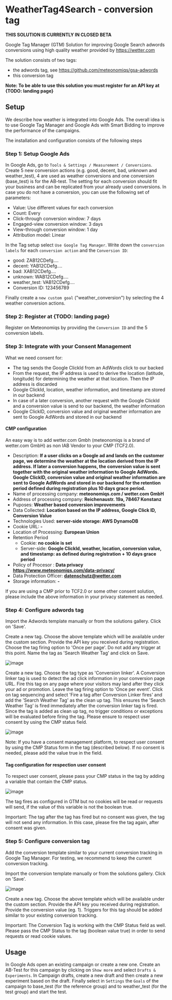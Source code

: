 # WeatherTag4Search - conversion tag

**THIS SOLUTION IS CURRENTLY IN CLOSED BETA**

Google Tag Manager (GTM) Solution for improving Google Search adwords conversions using high quality weather
provided by https://wetter.com

The solution consists of two tags:
* the adwords tag, see https://github.com/meteonomiqs/gsa-adwords
* this conversion tag

**Note: To be able to use this solution you must register for an API key at {TODO: landing page}**


## Setup

We describe how weather is integrated into Google Ads. The overall idea is to use Google Tag Manager and Google Ads with Smart Bidding to improve the performance of the campaigns.

The installation and configuration consists of the following steps

### Step 1: Setup Google Ads 
In Google Ads, go to `Tools & Settings / Measurement / Conversions`.
Create 5 new conversion actions (e.g. good, decent, bad, unknown and weather_test), 4 are used as weather conversions and one conversion (base_test) is for the AB-test.
The setting for each conversion should fit your business and can be replicated from your already used conversions.
In case you do not have a conversion, you can use the following set of parameters:
- Value: Use different values for each conversion
- Count: Every
- Click-through conversion window: 7 days
- Engaged-view conversion window: 3 days
- View-through conversion window: 1 day
- Attribution model: Linear

In the Tag setup select `Use Google Tag Manager`. Write down the `conversion labels` for each `conversion action` and the `Conversion ID`:
- good: ZAB12CDefg....
- decent: YAB12CDefg....
- bad: XAB12CDefg....
- unknown: WAB12CDefg....
- weather_test: VAB12CDefg....
- Conversion ID: 123456789

Finally create a `new custom goal` ("weather_conversion") by selecting the 4 weather conversion actions.

### Step 2: Register at {TODO: landing page}
Register on Meteonomiqs by providing the `Conversion ID` and the 5 conversion labels.

### Step 3: Integrate with your Consent Management

What we need consent for:
* The tag sends the Google ClickId from an AdWords click to our backed
* From the request, the IP address is used to derive the location (latitude, longitude) for determining the weather at that location. Then the IP address is discarded
* Google ClickId, location, weather information, and timestamp are stored in our backend
* In case of a later conversion, another request with the Google ClickId and a conversion value is send to our backend, the weather information
* Google ClickID, conversion value and original weather information are sent to Google AdWords and stored in our backend

#### CMP configuration

An easy way is to add wetter.com Gmbh (meteonomiqs is a brand of wetter.com GmbH) as non IAB Vendor to your CMP (TCF2.0).

* Description: **If a user clicks on a Google ad and lands on the customer page, we determine the weather at the location derived from the IP address. If later a conversion happens, the conversion value is sent together with the original weather information to Google AdWords.
  Google ClickID, conversion value and original weather information are sent to Google AdWords and stored in our backend for the retention period defined during registration plus 10 days grace period.**
* Name of processing company: **meteonomiqs.com  / wetter.com  GmbH**
* Address of processing company: **Reichenaustr. 19a, 78467 Konstanz**
* Puposes: **Weather based conversion improvements**
* Data Collected: **Location based on the IP address, Google Click ID, Conversion Value**
* Technologies Used: **server-side storage: AWS DynamoDB**
* Cookie URL: **-**
* Location of Processing: **European Union**
* Retention Period
  * Cookie: **no cookie is set**
  * Server-side: **Google ClickId, weather, location, conversion value, and timestamp: as defined during registration + 10 days grace period** 
* Policy of Procesor : **Data privacy https://www.meteonomiqs.com/data-privacy/**
* Data Protection Officer: **datenschutz@wetter.com**
* Storage information: **-**

If you are using a CMP prior to TCF2.0 or some other consent solution, please include the above information in your privacy statement as needed.

### Step 4: Configure adwords tag

Import the Adwords template manually or from the solutions gallery. Click on 'Save'.



Create a new tag. Choose the above template which will be available under the custom section. Provide the API key you received during registration. Choose the tag firing option to 'Once per page'. Do not add any trigger at this point. Name the tag as 'Search Weather Tag' and click on Save.

![image](https://user-images.githubusercontent.com/65337449/143875642-0acdb370-ab32-445d-ad6c-3b68e9264a63.png)

Create a new tag. Choose the tag type as 'Conversion linker'. A Conversion linker tag is used to detect the ad click information in your conversion page URL. Fire this tag on any page where your visitors may land after they click your ad or promotion. Leave the tag firing option to 'Once per event'. Click on tag sequencing and select 'Fire a tag after Conversion Linker fires' and add the 'Search Weather Tag' as the clean up tag. This ensures the 'Search Weather Tag' is fired immediately after the conversion linker tag is fired. Since the tag is added as clean up tag, no trigger conditions or exceptions will be evaluated before firing the tag. Please ensure to respect user consent by using the CMP status field. 

![image](https://user-images.githubusercontent.com/65337449/143874832-7b216d80-e324-45ba-9bba-2978f085f292.png)


Note: If you have a consent management platform, to respect user consent by using the CMP Status form in the tag (described below). If no consent is needed, please add the value true in the field.


#### Tag configuration for respection user consent

To respect user consent, please pass your CMP status in the tag by adding a variable that contain the CMP status.

![image](https://user-images.githubusercontent.com/65337449/143872668-0897739a-63b3-483e-89b8-10e192de4a77.png)

The tag fires as configured in GTM but no cookies will be read or requests will send, if the value of this variable is not the boolean true.

Important: The tag after the tag has fired but no consent was given, the tag will not send any information. In this case, please fire the tag again, after consent was given.


### Step 5: Configure conversion tag

Add the conversion template similar to your current conversion tracking in Google Tag Manager. For testing, we recommend to keep the current conversion tracking.

Import the conversion template manually or from the solutions gallery. Click on 'Save'.

![image](https://user-images.githubusercontent.com/65337449/143876354-36355554-2096-446c-86e7-c741db81b7b6.png)

Create a new tag. Choose the above template which will be available under the custom section. Provide the API key you received during registration. Provide the conversion value (eg. 1). Triggers for this tag should be added similar to your existing conversion tracking. 

Important: The Conversion Tag is working with the CMP Status field as well. Please pass the CMP Status to the tag (boolean value true) in order to send requests or read cookie values.


## Usage
In Google Ads open an existing campaign or create a new one.
Create an AB-Test for this campaign by clicking on `Show more` and select `Drafts & Experiments`.
In Campaign drafts, create a new draft and then create a new experiment based on the draft.
Finally select in `Settings` the `Goals` of the campaign to base_test (for the reference group) and to weather_test (for the test group) and start the test.
